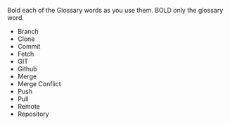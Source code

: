 Bold each of the Glossary words as you use them. BOLD only the glossary word.
* Branch
* Clone
* Commit
* Fetch
* GIT
* Github
* Merge
* Merge Conflict
* Push
* Pull
* Remote
* Repository
